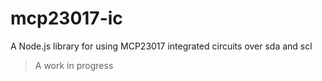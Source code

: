 # mcp23017-ic

A Node.js library for using MCP23017 integrated circuits over sda and scl

> A work in progress
